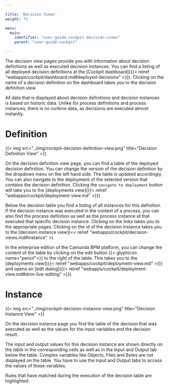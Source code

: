 ```yaml
---

title: 'Decision Views'
weight: 75

menu:
  main:
    identifier: "user-guide-cockpit-decision-views"
    parent: "user-guide-cockpit"

---
```


The decision view pages provide you with information about decision definitions as well as executed decision instances. You can find a listing of all deployed decision definitions at the [Cockpit dashboard]({{< relref "webapps/cockpit/dashboard.md#deployed-decisions" >}}). Clicking on the name of a decision definition on the dashboard takes you to the decision definition view.

All data that is displayed about decision definitions and decision instances is based on historic data. Unlike for process definitions and process instances, there is no runtime data, as decisions are executed almost instantly.

# Definition

{{< img src="../img/cockpit-decision-definition-view.png" title="Decision Definition View" >}}

On the decision definition view page, you can find a table of the deployed decision definition. You can change the version of the decision definition by the dropdown menu on the left hand side. The table is updated accordingly. You can also navigate to the deployment of the selected version that contains the decision definition. Clicking the `navigate to deployment` button will take you to the [deployments view]({{< relref "webapps/cockpit/deployment-view.md" >}}).

Below the decision table you find a listing of all instances for this definition. If the decision instance was executed in the context of a process, you can also find the process definition as well as the process instance id that executed that specific decision instance. Clicking on the links takes you to the appropriate pages. Clicking on the id of the decision instance takes you to the [decision instance view](<< relref "webapps/cockpit/decision-views.md#instance" >).

In the enterprise edition of the Camunda BPM platform, you can change the content of the table by clicking on the edit button {{< glyphicon name="pencil">}} to the right of the table. This takes you to the [deployments view]({{< relref "webapps/cockpit/deployment-view.md" >}}) and opens an [edit dialog]({{< relref "webapps/cockpit/deployment-view.md#dmn-live-editing" >}}).

# Instance

{{< img src="../img/cockpit-decision-instance-view.png" title="Decision Instance View" >}}

On the decision instance page you find the table of the decision that was executed as well as the values for the input variables and the decision result.

The input and output values for this decision instance are shown directly on the table in the corresponding cells as well as in the Input and Output tab below the table. Complex variables like Objects, Files and Bytes are not displayed on the table. You have to use the Input and Output tabs to access the values of these variables.

Rules that have matched during the execution of the decision table are highlighted.
